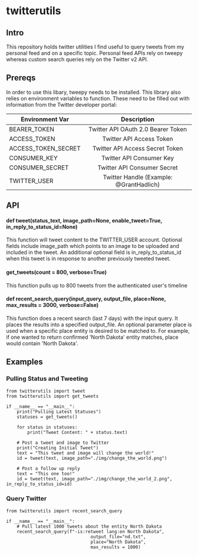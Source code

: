 # twitterutils

## Intro
This repository holds twitter utilities I find useful to query tweets from my personal feed and on a specific topic. Personal feed APIs rely on tweepy whereas custom search queries rely on the Twitter v2 API.

## Prereqs
In order to use this libary, tweepy needs to be installed. This library also relies on environment variables to function. These need to be filled out with information from the Twitter developer portal:

| Environment Var          | Description                             |
| ------------------------ |:---------------------------------------:|
| BEARER_TOKEN             | Twitter API OAuth 2.0 Bearer Token      |
| ACCESS_TOKEN             | Twitter API Access Token                |
| ACCESS_TOKEN_SECRET      | Twitter API Access Secret Token         |
| CONSUMER_KEY             | Twitter API Consumer Key                |
| CONSUMER_SECRET          | Twitter API Consumer Secret             |
| TWITTER_USER             | Twitter Handle (Example: @GrantHadlich) |

## API

#### def tweet(status_text, image_path=None, enable_tweet=True, in_reply_to_status_id=None)
This function will tweet content to the TWITTER_USER account. Optional fields include image_path which points to an image to be uploaded and included in the tweet. An additional optional field is in_reply_to_status_id when this tweet is in response to another previously tweeted tweet.

#### get_tweets(count = 800, verbose=True)
This function pulls up to 800 tweets from the authenticated user's timeline

#### def recent_search_query(input_query, output_file, place=None, max_results = 3000, verbose=False)
This function does a recent search (last 7 days) with the input query. It places the results into a specified output_file. An optional parameter place is used when a specific place entity is desired to be matched to. For example, if one wanted to return confirmed 'North Dakota' entity matches, place would contain 'North Dakota'.

## Examples

### Pulling Status and Tweeting
```
from twitterutils import tweet
from twitterutils import get_tweets

if __name__ == "__main__":
    print("Pulling Latest Statuses")
    statuses = get_tweets()
	
	for status in statuses:
	    print("Tweet Content: " + status.text)

	# Post a tweet and image to Twitter
    print("Creating Initial Tweet")
    text = "This tweet and image will change the world!"
    id = tweet(text, image_path="./img/change_the_world.png")
	
	# Post a follow up reply
    text = "This one too!"
    id = tweet(text, image_path="./img/change_the_world_2.png", in_reply_to_status_id=id)
```

### Query Twitter
```
from twitterutils import recent_search_query

if __name__ == "__main__":
    # Pull latest 1000 tweets about the entity North Dakota	
	recent_search_query(f"-is:retweet lang:en North Dakota", 
                                output_file="nd.txt", 
                                place="North Dakota", 
                                max_results = 1000)
```


